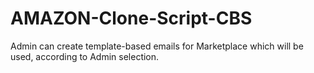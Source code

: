 # AMAZON-Clone-Script-CBS
Admin can create template-based emails for Marketplace which will be used, according to Admin selection.
